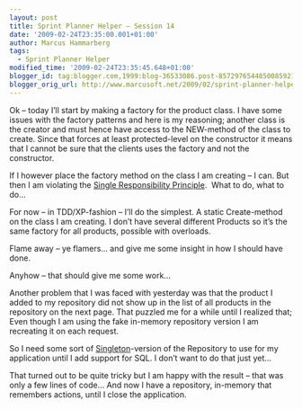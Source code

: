 ```yaml
---
layout: post
title: Sprint Planner Helper – Session 14
date: '2009-02-24T23:35:00.001+01:00'
author: Marcus Hammarberg
tags:
  - Sprint Planner Helper
modified_time: '2009-02-24T23:35:45.648+01:00'
blogger_id: tag:blogger.com,1999:blog-36533086.post-8572976544850085921
blogger_orig_url: http://www.marcusoft.net/2009/02/sprint-planner-helper-session-14.html
---
```



Ok – today I’ll start by making a factory for the product class. I have
some issues with the factory patterns and here is my reasoning; another
class is the creator and must hence have access to the NEW-method of the
class to create. Since that forces at least protected-level on the
constructor it means that I cannot be sure that the clients uses the
factory and not the constructor.

If I however place the factory method on the class I am creating – I
can. But then I am violating the
<a href="http://en.wikipedia.org/wiki/Single_responsibility_principle"
target="_blank">Single Responsibility Principle</a>.  What to do, what
to do…

For now – in TDD/XP-fashion – I’ll do the simplest. A static
Create-method on the class I am creating. I don’t have several different
Products so it’s the same factory for all products, possible with
overloads.

Flame away – ye flamers… and give me some insight in how I should have
done.

Anyhow – that should give me some work...

Another problem that I was faced with yesterday was that the product I
added to my repository did not show up in the list of all products in
the repository on the next page. That puzzled me for a while until I
realized that; Even though I am using the fake in-memory repository
version I am recreating it on each request.

So I need some sort of
<a href="http://www.dofactory.com/Patterns/PatternSingleton.aspx"
target="_blank">Singleton</a>-version of the Repository to use for my
application until I add support for SQL. I don’t want to do that just
yet…

That turned out to be quite tricky but I am happy with the result – that
was only a few lines of code… And now I have a repository, in-memory
that remembers actions, until I close the application.
